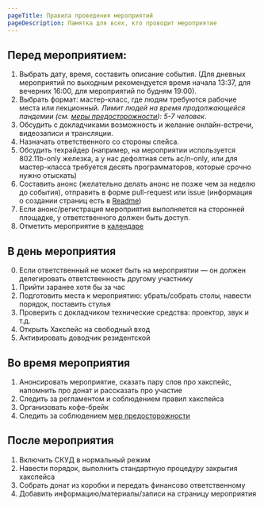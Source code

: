 ```yaml
---
pageTitle: Правила проведения мероприятий
pageDescription: Памятка для всех, кто проводит мероприятие
---
```


## Перед мероприятием:

1. Выбрать дату, время, составить описание события. (Для дневных мероприятий по выходным рекомендуется время начала 13:37, для вечерних 16:00, для мероприятий по будням 19:00).
2. Выбрать формат: мастер-класс, где людям требуются рабочие места или лекционный. _Лимит людей на время продолжающейся пандемии (см. [меры предосторожности](/wiki/sars-cov-2)): 5-7 человек_.
3. Обсудить с докладчиками возможность и желание онлайн-встречи, видеозаписи и трансляции.
4. Назначать ответственного со стороны спейса.
5. Обсудить техрайдер (например, на мероприятии используется 802.11b-only железка, а у нас дефолтная сеть ac/n-only, или для мастер-класса требуется десять программаторов, которые срочно нужно отыскать)
6. Составить анонс (желательно делать анонс не позже чем за неделю до события), отправить в форме pull-request или issue (информация о создании страниц есть в [Readme](https://github.com/b4ck5p4c3/0x08.in))
7. Если анонс/регистрация мероприятия выполняется на сторонней площадке, у ответственного должен быть доступ.
8. Отметить мероприятие в [календаре](https://calendar.google.com/calendar/embed?src=n0oev7vtqntpok3phdbb48cvu0%40group.calendar.google.com&ctz=Europe%2FMoscow)

## В день мероприятия
0. Если ответственный не может быть на мероприятии — он должен делегировать ответственность другому участнику
1. Прийти заранее хотя бы за час
2. Подготовить места к мероприятию: убрать/собрать столы, навести порядок, поставить стулья
3. Проверить с докладчиком технические средства: проектор, звук и т.д.
4. Открыть Хакспейс на свободный вход
5. Активировать доводчик резидентской

## Во время мероприятия

1. Анонсировать мероприятие, сказать пару слов про хакспейс, напомнить про донат и рассказать про участие
2. Следить за регламентом и соблюдением правил хакспейса
3. Организовать кофе-брейк
4. Следить за соблюдением [мер предосторожности](/wiki/sars-cov-2)

## После мероприятия

1. Включить СКУД в нормальный режим
2. Навести порядок, выполнить стандартную процедуру закрытия хакспейса
3. Собрать донат из коробки и передать финансово ответственному
4. Добавить информацию/материалы/записи на страницу мероприятия
